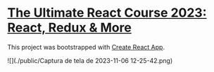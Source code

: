 # [The Ultimate React Course 2023: React, Redux & More](https://www.udemy.com/course/the-ultimate-react-course/)

This project was bootstrapped with [Create React App](https://github.com/facebook/create-react-app).

![](./public/Captura de tela de 2023-11-06 12-25-42.png)

